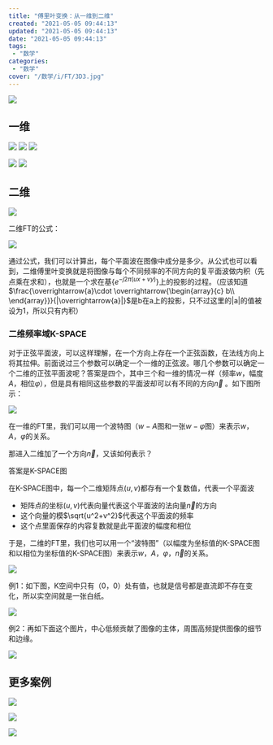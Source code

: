 ```yaml
---
title: "傅里叶变换：从一维到二维"
created: "2021-05-05 09:44:13"
updated: "2021-05-05 09:44:13"
date: "2021-05-05 09:44:13"
tags: 
 - "数学"
categories: 
 - "数学"
cover: "/数学/i/FT/3D3.jpg"
---
```


![](i/FT/3D3.jpg)

## 一维

![](i/FT/page-59.jpeg)
![](i/FT/page-60.jpeg)
![](i/FT/page-61.jpeg)

![](i/FT/2D1.jpg)
![](i/FT/2D2.jpg)

## 二维

![](i/FT/3D1.jpg)

二维FT的公式：

![](i/FT/equation.svg)

通过公式，我们可以计算出，每个平面波在图像中成分是多少。从公式也可以看到，二维傅里叶变换就是将图像与每个不同频率的不同方向的复平面波做内积（先点乘在求和），也就是一个求在基$\left\{ e^{-j2\pi \left( ux+vy \right)}\right\}$上的投影的过程。（应该知道$\frac{\overrightarrow{a}\cdot \overrightarrow{\begin{array}{c} 	b\\ \end{array}}}{|\overrightarrow{a}|}$是b在a上的投影，只不过这里的|a|的值被设为1，所以只有内积）

### 二维频率域K-SPACE

对于正弦平面波，可以这样理解，在一个方向上存在一个正弦函数，在法线方向上将其拉伸。前面说过三个参数可以确定一个一维的正弦波。哪几个参数可以确定一个二维的正弦平面波呢？答案是四个，其中三个和一维的情况一样（频率$w$，幅度$A$，相位$\varphi$），但是具有相同这些参数的平面波却可以有不同的方向$\vec{n}$ 。如下图所示：

![](i/FT/3D2.jpg)

在一维的FT里，我们可以用一个波特图（$w-A$图和一张$w-\varphi$图）来表示$w$，$A$，$\varphi$的关系。

那进入二维加了一个方向$\vec{n}$，又该如何表示？

答案是K-SPACE图

在K-SPACE图中，每一个二维矩阵点$\left(u,v\right)$都存有一个复数值，代表一个平面波
* 矩阵点的坐标$\left(u,v\right)$代表向量代表这个平面波的法向量$\vec{n}$的方向
* 这个向量的模$\sqrt{u^2+v^2}$代表这个平面波的频率
*  这个点里面保存的内容复数就是此平面波的幅度和相位

于是，二维的FT里，我们也可以用一个“波特图”（以幅度为坐标值的K-SPACE图和以相位为坐标值的K-SPACE图）来表示$w$，$A$，$\varphi$，$\vec{n}$的关系。

![](i/FT/3D4.jpg)

例1：如下图，K空间中只有（0，0）处有值，也就是信号都是直流即不存在变化，所以实空间就是一张白纸。

![](i/FT/3DE1.jpg)

例2：再如下面这个图片，中心低频贡献了图像的主体，周围高频提供图像的细节和边缘。

![](i/FT/3DE2.jpg)

## 更多案例

![](i/FT/3DE3.jpg)

![](i/FT/3DE4.jpg)

![](i/FT/3DE5.jpg)

